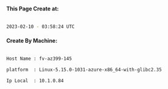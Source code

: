 
   
#### This Page Create at:

```bash

2023-02-10 - 03:58:24 UTC

```

#### Create By Machine:

```bash

Host Name : fv-az399-145

platform  : Linux-5.15.0-1031-azure-x86_64-with-glibc2.35

Ip Local  : 10.1.0.84

```

